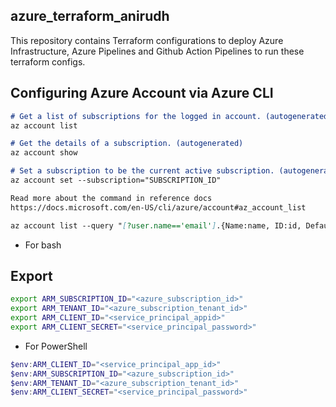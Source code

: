## azure_terraform_anirudh
This repository contains Terraform configurations to deploy Azure Infrastructure, Azure Pipelines and Github Action Pipelines to run these terraform configs.

## Configuring Azure Account via Azure CLI

```md
# Get a list of subscriptions for the logged in account. (autogenerated)
az account list

# Get the details of a subscription. (autogenerated)
az account show

# Set a subscription to be the current active subscription. (autogenerated)
az account set --subscription="SUBSCRIPTION_ID"

Read more about the command in reference docs
https://docs.microsoft.com/en-US/cli/azure/account#az_account_list

az account list --query "[?user.name=='email'].{Name:name, ID:id, Default:isDefault}" --output Table
```
* For bash
## Export
```bash
export ARM_SUBSCRIPTION_ID="<azure_subscription_id>"
export ARM_TENANT_ID="<azure_subscription_tenant_id>"
export ARM_CLIENT_ID="<service_principal_appid>"
export ARM_CLIENT_SECRET="<service_principal_password>"
```

* For PowerShell
```powershell
$env:ARM_CLIENT_ID="<service_principal_app_id>"
$env:ARM_SUBSCRIPTION_ID="<azure_subscription_id>"
$env:ARM_TENANT_ID="<azure_subscription_tenant_id>"
$env:ARM_CLIENT_SECRET="<service_principal_password>"
```